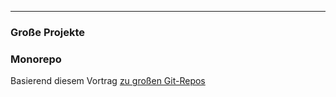 
---

### Große Projekte

### Monorepo

 Basierend diesem Vortrag [zu großen Git-Repos](https://kapitel26.github.io/slides/2018-11-15-size-does-matter/)

